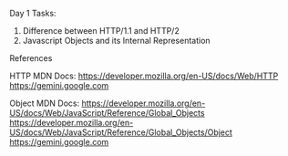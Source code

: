 Day 1 Tasks:

  1. Difference between HTTP/1.1 and HTTP/2
  2. Javascript Objects and its Internal Representation

References

  HTTP MDN Docs: 
    https://developer.mozilla.org/en-US/docs/Web/HTTP
    https://gemini.google.com
    
  Object MDN Docs: 
    https://developer.mozilla.org/en-US/docs/Web/JavaScript/Reference/Global_Objects
    https://developer.mozilla.org/en-US/docs/Web/JavaScript/Reference/Global_Objects/Object
    https://gemini.google.com
